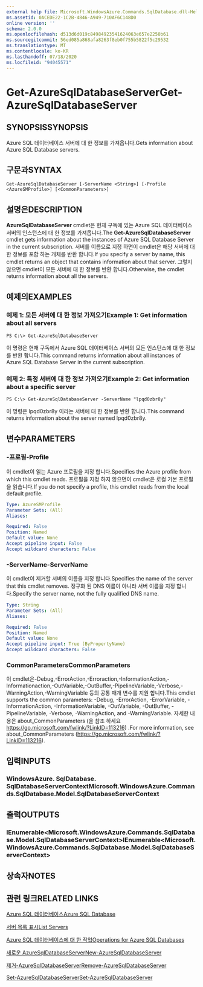 ```yaml
---
external help file: Microsoft.WindowsAzure.Commands.SqlDatabase.dll-Help.xml
ms.assetid: 0ACEDE22-1C2B-4846-A949-710AF6C148D0
online version: ''
schema: 2.0.0
ms.openlocfilehash: d513d6d019c84984923541624063e657e2250b61
ms.sourcegitcommit: 56ed085a868afa8263f8eb0f755b5822f5c29532
ms.translationtype: MT
ms.contentlocale: ko-KR
ms.lasthandoff: 07/18/2020
ms.locfileid: "94045571"
---
```

# <span data-ttu-id="30330-101">Get-AzureSqlDatabaseServer</span><span class="sxs-lookup"><span data-stu-id="30330-101">Get-AzureSqlDatabaseServer</span></span>

## <span data-ttu-id="30330-102">SYNOPSIS</span><span class="sxs-lookup"><span data-stu-id="30330-102">SYNOPSIS</span></span>
<span data-ttu-id="30330-103">Azure SQL 데이터베이스 서버에 대 한 정보를 가져옵니다.</span><span class="sxs-lookup"><span data-stu-id="30330-103">Gets information about Azure SQL Database servers.</span></span>

## <span data-ttu-id="30330-104">구문과</span><span class="sxs-lookup"><span data-stu-id="30330-104">SYNTAX</span></span>

```
Get-AzureSqlDatabaseServer [-ServerName <String>] [-Profile <AzureSMProfile>] [<CommonParameters>]
```

## <span data-ttu-id="30330-105">설명은</span><span class="sxs-lookup"><span data-stu-id="30330-105">DESCRIPTION</span></span>
<span data-ttu-id="30330-106">**AzureSqlDatabaseServer** cmdlet은 현재 구독에 있는 Azure SQL 데이터베이스 서버의 인스턴스에 대 한 정보를 가져옵니다.</span><span class="sxs-lookup"><span data-stu-id="30330-106">The **Get-AzureSqlDatabaseServer** cmdlet gets information about the instances of Azure SQL Database Server in the current subscription.</span></span>
<span data-ttu-id="30330-107">서버를 이름으로 지정 하면이 cmdlet은 해당 서버에 대 한 정보를 포함 하는 개체를 반환 합니다.</span><span class="sxs-lookup"><span data-stu-id="30330-107">If you specify a server by name, this cmdlet returns an object that contains information about that server.</span></span>
<span data-ttu-id="30330-108">그렇지 않으면 cmdlet이 모든 서버에 대 한 정보를 반환 합니다.</span><span class="sxs-lookup"><span data-stu-id="30330-108">Otherwise, the cmdlet returns information about all the servers.</span></span>

## <span data-ttu-id="30330-109">예제의</span><span class="sxs-lookup"><span data-stu-id="30330-109">EXAMPLES</span></span>

### <span data-ttu-id="30330-110">예제 1: 모든 서버에 대 한 정보 가져오기</span><span class="sxs-lookup"><span data-stu-id="30330-110">Example 1: Get information about all servers</span></span>
```
PS C:\> Get-AzureSqlDatabaseServer
```

<span data-ttu-id="30330-111">이 명령은 현재 구독에서 Azure SQL 데이터베이스 서버의 모든 인스턴스에 대 한 정보를 반환 합니다.</span><span class="sxs-lookup"><span data-stu-id="30330-111">This command returns information about all instances of Azure SQL Database Server in the current subscription.</span></span>

### <span data-ttu-id="30330-112">예제 2: 특정 서버에 대 한 정보 가져오기</span><span class="sxs-lookup"><span data-stu-id="30330-112">Example 2: Get information about a specific server</span></span>
```
PS C:\> Get-AzureSqlDatabaseServer -ServerName "lpqd0zbr8y"
```

<span data-ttu-id="30330-113">이 명령은 lpqd0zbr8y 이라는 서버에 대 한 정보를 반환 합니다.</span><span class="sxs-lookup"><span data-stu-id="30330-113">This command returns information about the server named lpqd0zbr8y.</span></span>

## <span data-ttu-id="30330-114">변수</span><span class="sxs-lookup"><span data-stu-id="30330-114">PARAMETERS</span></span>

### <span data-ttu-id="30330-115">-프로필</span><span class="sxs-lookup"><span data-stu-id="30330-115">-Profile</span></span>
<span data-ttu-id="30330-116">이 cmdlet이 읽는 Azure 프로필을 지정 합니다.</span><span class="sxs-lookup"><span data-stu-id="30330-116">Specifies the Azure profile from which this cmdlet reads.</span></span>
<span data-ttu-id="30330-117">프로필을 지정 하지 않으면이 cmdlet은 로컬 기본 프로필을 읽습니다.</span><span class="sxs-lookup"><span data-stu-id="30330-117">If you do not specify a profile, this cmdlet reads from the local default profile.</span></span>

```yaml
Type: AzureSMProfile
Parameter Sets: (All)
Aliases: 

Required: False
Position: Named
Default value: None
Accept pipeline input: False
Accept wildcard characters: False
```

### <span data-ttu-id="30330-118">-ServerName</span><span class="sxs-lookup"><span data-stu-id="30330-118">-ServerName</span></span>
<span data-ttu-id="30330-119">이 cmdlet이 제거할 서버의 이름을 지정 합니다.</span><span class="sxs-lookup"><span data-stu-id="30330-119">Specifies the name of the server that this cmdlet removes.</span></span>
<span data-ttu-id="30330-120">정규화 된 DNS 이름이 아니라 서버 이름을 지정 합니다.</span><span class="sxs-lookup"><span data-stu-id="30330-120">Specify the server name, not the fully qualified DNS name.</span></span>

```yaml
Type: String
Parameter Sets: (All)
Aliases: 

Required: False
Position: Named
Default value: None
Accept pipeline input: True (ByPropertyName)
Accept wildcard characters: False
```

### <span data-ttu-id="30330-121">CommonParameters</span><span class="sxs-lookup"><span data-stu-id="30330-121">CommonParameters</span></span>
<span data-ttu-id="30330-122">이 cmdlet은-Debug,-ErrorAction,-Erroraction,-InformationAction,-Informationaction,-OutVariable,-OutBuffer,-PipelineVariable,-Verbose,-WarningAction,-WarningVariable 등의 공통 매개 변수를 지원 합니다.</span><span class="sxs-lookup"><span data-stu-id="30330-122">This cmdlet supports the common parameters: -Debug, -ErrorAction, -ErrorVariable, -InformationAction, -InformationVariable, -OutVariable, -OutBuffer, -PipelineVariable, -Verbose, -WarningAction, and -WarningVariable.</span></span> <span data-ttu-id="30330-123">자세한 내용은 about_CommonParameters (을 참조 하세요 https://go.microsoft.com/fwlink/?LinkID=113216) .</span><span class="sxs-lookup"><span data-stu-id="30330-123">For more information, see about_CommonParameters (https://go.microsoft.com/fwlink/?LinkID=113216).</span></span>

## <span data-ttu-id="30330-124">입력</span><span class="sxs-lookup"><span data-stu-id="30330-124">INPUTS</span></span>

### <span data-ttu-id="30330-125">WindowsAzure. SqlDatabase. SqlDatabaseServerContext</span><span class="sxs-lookup"><span data-stu-id="30330-125">Microsoft.WindowsAzure.Commands.SqlDatabase.Model.SqlDatabaseServerContext</span></span>

## <span data-ttu-id="30330-126">출력</span><span class="sxs-lookup"><span data-stu-id="30330-126">OUTPUTS</span></span>

### <span data-ttu-id="30330-127">IEnumerable\<Microsoft.WindowsAzure.Commands.SqlDatabase.Model.SqlDatabaseServerContext\></span><span class="sxs-lookup"><span data-stu-id="30330-127">IEnumerable\<Microsoft.WindowsAzure.Commands.SqlDatabase.Model.SqlDatabaseServerContext\></span></span>

## <span data-ttu-id="30330-128">상속자</span><span class="sxs-lookup"><span data-stu-id="30330-128">NOTES</span></span>

## <span data-ttu-id="30330-129">관련 링크</span><span class="sxs-lookup"><span data-stu-id="30330-129">RELATED LINKS</span></span>

[<span data-ttu-id="30330-130">Azure SQL 데이터베이스</span><span class="sxs-lookup"><span data-stu-id="30330-130">Azure SQL Database</span></span>](https://azure.microsoft.com/en-us/services/sql-database/)

[<span data-ttu-id="30330-131">서버 목록 표시</span><span class="sxs-lookup"><span data-stu-id="30330-131">List Servers</span></span>](https://msdn.microsoft.com/en-us/library/azure/dn505702.aspx)

[<span data-ttu-id="30330-132">Azure SQL 데이터베이스에 대 한 작업</span><span class="sxs-lookup"><span data-stu-id="30330-132">Operations for Azure SQL Databases</span></span>](https://msdn.microsoft.com/en-us/library/azure/dn505719.aspx)

[<span data-ttu-id="30330-133">새로운 AzureSqlDatabaseServer</span><span class="sxs-lookup"><span data-stu-id="30330-133">New-AzureSqlDatabaseServer</span></span>](./New-AzureSqlDatabaseServer.md)

[<span data-ttu-id="30330-134">제거-AzureSqlDatabaseServer</span><span class="sxs-lookup"><span data-stu-id="30330-134">Remove-AzureSqlDatabaseServer</span></span>](./Remove-AzureSqlDatabaseServer.md)

[<span data-ttu-id="30330-135">Set-AzureSqlDatabaseServer</span><span class="sxs-lookup"><span data-stu-id="30330-135">Set-AzureSqlDatabaseServer</span></span>](./Set-AzureSqlDatabaseServer.md)


